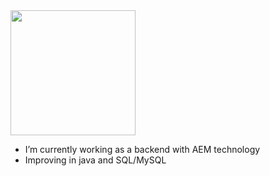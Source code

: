 <!--<a href="https://github.com/anuraghazra/github-readme-stats">
  <img height=200 align="center" src="https://github-readme-stats.vercel.app/api?username=nivek14&show_icons=true&theme=radical&hide=stars,issues&include_all_commits=true" />
</a>-->
<a href="https://github.com/anuraghazra/convoychat">
  <img height=200 align="center" src="https://github-readme-stats.vercel.app/api/top-langs?username=nivek14&layout=compact&langs_count=8&card_width=320&hide=shaderlab,makefile,html&theme=radical" />
</a>


- I’m currently working as a backend with AEM technology
- Improving in java and SQL/MySQL
